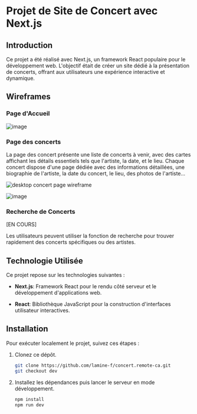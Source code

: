 # Projet de Site de Concert avec Next.js

## Introduction

Ce projet a été réalisé avec Next.js, un framework React populaire pour le développement web. L'objectif était de créer un site dédié à la présentation de concerts, offrant aux utilisateurs une expérience interactive et dynamique.

## Wireframes

### Page d'Accueil

![image](https://github.com/lamine-f/concert.remote-ca/assets/133556400/77f78156-923b-43b2-8aec-78d1963e89ed)


### Page des concerts
La page des concert présente une liste de concerts à venir, avec des cartes affichant les détails essentiels tels que l'artiste, la date, et le lieu.
Chaque concert dispose d'une page dédiée avec des informations détaillées, une biographie de l'artiste, la date du concert, le lieu, des photos de l'artiste...

![desktop concert page wireframe](https://github.com/lamine-f/concert.remote-ca/assets/133556400/9c972e35-b4c6-4d14-ae30-8ac8c32a2587)

![image](https://github.com/lamine-f/concert.remote-ca/assets/133556400/c1f8b67b-f5eb-42d4-acc7-228166c4ea46)


### Recherche de Concerts

[EN COURS]

Les utilisateurs peuvent utiliser la fonction de recherche pour trouver rapidement des concerts spécifiques ou des artistes.


## Technologie Utilisée

Ce projet repose sur les technologies suivantes :

- **Next.js**: Framework React pour le rendu côté serveur et le développement d'applications web.

- **React**: Bibliothèque JavaScript pour la construction d'interfaces utilisateur interactives.

## Installation

Pour exécuter localement le projet, suivez ces étapes :

1. Clonez ce dépôt.

   ```bash
   git clone https://github.com/lamine-f/concert.remote-ca.git
   git checkout dev
   ```
2. Installez les dépendances puis lancer le serveur en mode développement.
   
   ```bash
   npm install
   npm run dev
   ```
